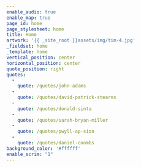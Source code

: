 ```yaml
---
enable_audio: true
enable_map: true
page_id: home
page_stylesheet: home
title: Home
artwork: '{{ _site_root }}assets/img/tim-4.jpg'
_fieldset: home
_template: home
vertical_position: center
horizontal_position: center
quote_position: right
quotes:
  - 
    quote: /quotes/john-adams
  - 
    quote: /quotes/david-patrick-stearns
  - 
    quote: /quotes/donald-sinta
  - 
    quote: /quotes/sarah-bryan-miller
  - 
    quote: /quotes/pwyll-ap-sion
  - 
    quote: /quotes/daniel-coombs
background_color: '#ffffff'
enable_scrim: "1"
---
```








